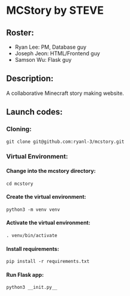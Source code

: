 # MCStory by STEVE
## Roster: 
* Ryan Lee: PM, Database guy
* Joseph Jeon: HTML/Frontend guy
* Samson Wu: Flask guy

## Description:
A collaborative Minecraft story making website.

## Launch codes:
### Cloning:
	git clone git@github.com:ryanl-3/mcstory.git
### Virtual Environment:
#### Change into the mcstory directory:
	cd mcstory
#### Create the virtual environment:
	python3 -m venv venv
#### Activate the virtual environment:
	. venv/bin/activate
#### Install requirements:
	pip install -r requirements.txt
#### Run Flask app:
	python3 __init.py__
